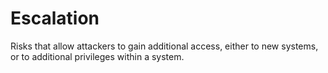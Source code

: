 # Escalation

Risks that allow attackers to gain additional access,
either to new systems, or to additional privileges within a
system.
